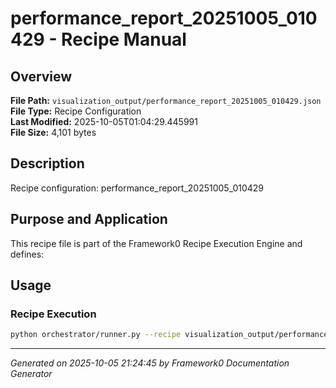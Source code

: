 # performance_report_20251005_010429 - Recipe Manual

## Overview
**File Path:** `visualization_output/performance_report_20251005_010429.json`  
**File Type:** Recipe Configuration  
**Last Modified:** 2025-10-05T01:04:29.445991  
**File Size:** 4,101 bytes  

## Description
Recipe configuration: performance_report_20251005_010429

## Purpose and Application
This recipe file is part of the Framework0 Recipe Execution Engine and defines:

## Usage

### Recipe Execution
```bash
python orchestrator/runner.py --recipe visualization_output/performance_report_20251005_010429.json
```


---
*Generated on 2025-10-05 21:24:45 by Framework0 Documentation Generator*
